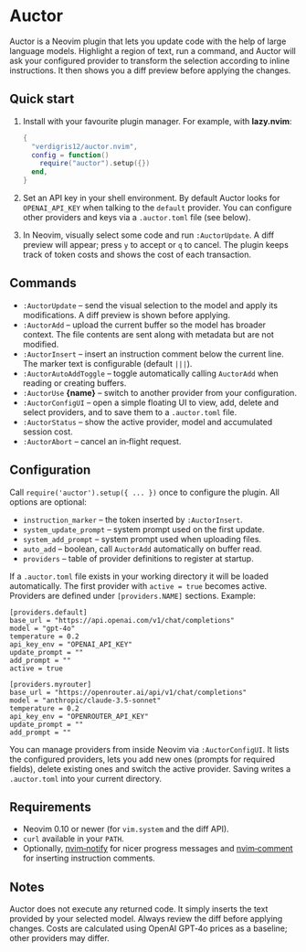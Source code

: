 # Auctor

Auctor is a Neovim plugin that lets you update code with the help of
large language models. Highlight a region of text, run a command, and
Auctor will ask your configured provider to transform the selection
according to inline instructions. It then shows you a diff preview
before applying the changes.

## Quick start

1. Install with your favourite plugin manager. For example, with
   **lazy.nvim**:

   ```lua
   {
     "verdigris12/auctor.nvim",
     config = function()
       require("auctor").setup({})
     end,
   }
   ```

2. Set an API key in your shell environment. By default Auctor looks for
   `OPENAI_API_KEY` when talking to the `default` provider. You can
   configure other providers and keys via a `.auctor.toml` file (see
   below).

3. In Neovim, visually select some code and run `:AuctorUpdate`. A
   diff preview will appear; press `y` to accept or `q` to cancel. The
   plugin keeps track of token costs and shows the cost of each
   transaction.

## Commands

- `:AuctorUpdate` – send the visual selection to the model and apply
  its modifications. A diff preview is shown before applying.
- `:AuctorAdd` – upload the current buffer so the model has broader
  context. The file contents are sent along with metadata but are not
  modified.
- `:AuctorInsert` – insert an instruction comment below the current
  line. The marker text is configurable (default `|||`).
- `:AuctorAutoAddToggle` – toggle automatically calling `AuctorAdd`
  when reading or creating buffers.
- `:AuctorUse` **{name}** – switch to another provider from your
  configuration.
- `:AuctorConfigUI` – open a simple floating UI to view, add, delete
  and select providers, and to save them to a `.auctor.toml` file.
- `:AuctorStatus` – show the active provider, model and accumulated
  session cost.
- `:AuctorAbort` – cancel an in‑flight request.

## Configuration

Call `require('auctor').setup({ ... })` once to configure the plugin.
All options are optional:

- `instruction_marker` – the token inserted by `:AuctorInsert`.
- `system_update_prompt` – system prompt used on the first update.
- `system_add_prompt` – system prompt used when uploading files.
- `auto_add` – boolean, call `AuctorAdd` automatically on buffer read.
- `providers` – table of provider definitions to register at startup.

If a `.auctor.toml` file exists in your working directory it will be
loaded automatically. The first provider with `active = true` becomes
active. Providers are defined under `[providers.NAME]` sections. Example:

```
[providers.default]
base_url = "https://api.openai.com/v1/chat/completions"
model = "gpt-4o"
temperature = 0.2
api_key_env = "OPENAI_API_KEY"
update_prompt = ""
add_prompt = ""
active = true

[providers.myrouter]
base_url = "https://openrouter.ai/api/v1/chat/completions"
model = "anthropic/claude-3.5-sonnet"
temperature = 0.2
api_key_env = "OPENROUTER_API_KEY"
update_prompt = ""
add_prompt = ""
```

You can manage providers from inside Neovim via `:AuctorConfigUI`. It
lists the configured providers, lets you add new ones (prompts for
required fields), delete existing ones and switch the active provider.
Saving writes a `.auctor.toml` into your current directory.

## Requirements

- Neovim 0.10 or newer (for `vim.system` and the diff API).
- `curl` available in your `PATH`.
- Optionally, [nvim‑notify](https://github.com/rcarriga/nvim-notify) for
  nicer progress messages and [nvim‑comment](https://github.com/terrortylor/nvim-comment)
  for inserting instruction comments.

## Notes

Auctor does not execute any returned code. It simply inserts the text
provided by your selected model. Always review the diff before
applying changes. Costs are calculated using OpenAI GPT‑4o prices as a
baseline; other providers may differ.